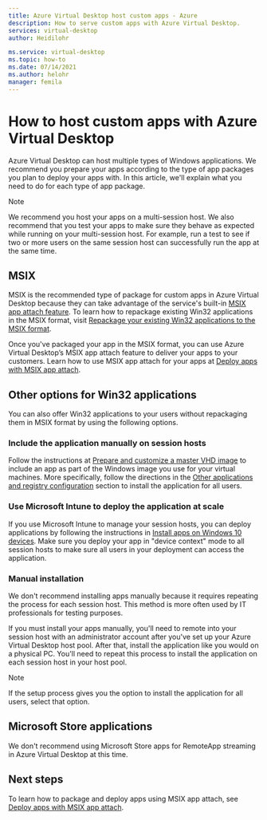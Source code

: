 ```yaml
---
title: Azure Virtual Desktop host custom apps - Azure
description: How to serve custom apps with Azure Virtual Desktop.
services: virtual-desktop
author: Heidilohr

ms.service: virtual-desktop
ms.topic: how-to
ms.date: 07/14/2021
ms.author: helohr
manager: femila
---
```

# How to host custom apps with Azure Virtual Desktop

Azure Virtual Desktop can host multiple types of Windows applications. We recommend you prepare your apps according to the type of app packages you plan to deploy your apps with. In this article, we'll explain what you need to do for each type of app package. 

>[!NOTE]
>We recommend you host your apps on a multi-session host. We also recommend that you test your apps to make sure they behave as expected while running on your multi-session host. For example, run a test to see if two or more users on the same session host can successfully run the app at the same time.

## MSIX

MSIX is the recommended type of package for custom apps in Azure Virtual Desktop because they can take advantage of the service's built-in [MSIX app attach feature](../what-is-app-attach.md). To learn how to repackage existing Win32 applications in the MSIX format, visit [Repackage your existing Win32 applications to the MSIX format](/windows/application-management/msix-app-packaging-tool).

Once you've packaged your app in the MSIX format, you can use Azure Virtual Desktop’s MSIX app attach feature to deliver your apps to your customers. Learn how to use MSIX app attach for your apps at [Deploy apps with MSIX app attach](msix-app-attach.md).

## Other options for Win32 applications

You can also offer Win32 applications to your users without repackaging them in MSIX format by using the following options.

### Include the application manually on session hosts

Follow the instructions at [Prepare and customize a master VHD image](../set-up-customize-master-image.md) to include an app as part of the Windows image you use for your virtual machines. More specifically, follow the directions in the [Other applications and registry configuration](../set-up-customize-master-image.md#other-applications-and-registry-configuration) section to install the application for all users.

### Use Microsoft Intune to deploy the application at scale

If you use Microsoft Intune to manage your session hosts, you can deploy applications by following the instructions in [Install apps on Windows 10 devices](/mem/intune/apps/apps-windows-10-app-deploy#install-apps-on-windows-10-devices). Make sure you deploy your app in "device context" mode to all session hosts to make sure all users in your deployment can access the application.

### Manual installation

We don't recommend installing apps manually because it requires repeating the process for each session host. This method is more often used by IT professionals for testing purposes.

If you must install your apps manually, you'll need to remote into your session host with an administrator account after you've set up your Azure Virtual Desktop host pool. After that, install the application like you would on a physical PC. You'll need to repeat this process to install the application on each session host in your host pool.

>[!NOTE]
>If the setup process gives you the option to install the application for all users, select that option.

## Microsoft Store applications

We don't recommend using Microsoft Store apps for RemoteApp streaming in Azure Virtual Desktop at this time.

## Next steps

To learn how to package and deploy apps using MSIX app attach, see [Deploy apps with MSIX app attach](msix-app-attach.md).